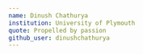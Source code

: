 ```yaml
---
name: Dinush Chathurya
institution: University of Plymouth
quote: Propelled by passion 
github_user: dinushchathurya
---
```

